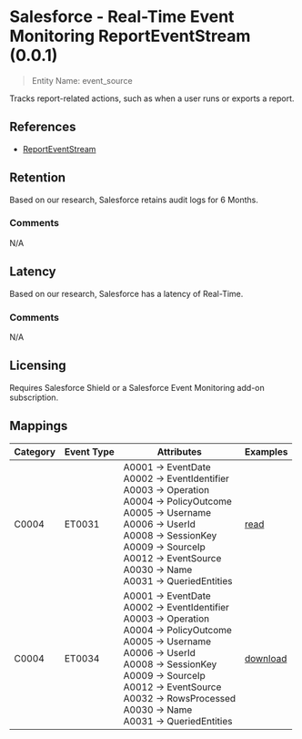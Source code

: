 # Salesforce - Real-Time Event Monitoring ReportEventStream (0.0.1)

> Entity Name: event_source

Tracks report-related actions, such as when a user runs or exports a report.

## References
* [ReportEventStream](https://developer.salesforce.com/docs/atlas.en-us.platform_events.meta/platform_events/sforce_api_objects_reporteventstream.htm)

## Retention

Based on our research, Salesforce retains audit logs for 6 Months.


### Comments
N/A


## Latency

Based on our research, Salesforce has a latency of Real-Time.

### Comments
N/A


## Licensing

Requires Salesforce Shield or a Salesforce Event Monitoring add-on subscription.

## Mappings

| Category | Event Type | Attributes | Examples |
| -------- | ---------- | ---------- | -------- |
| C0004 | ET0031 |A0001 -> EventDate<br />A0002 -> EventIdentifier<br />A0003 -> Operation<br />A0004 -> PolicyOutcome<br />A0005 -> Username<br />A0006 -> UserId<br />A0008 -> SessionKey<br />A0009 -> SourceIp<br />A0012 -> EventSource<br />A0030 -> Name<br />A0031 -> QueriedEntities<br />|[read](/products/salesforce/event_examples/activity_audit_read_resource_reporteventstream.json)<br />|
| C0004 | ET0034 |A0001 -> EventDate<br />A0002 -> EventIdentifier<br />A0003 -> Operation<br />A0004 -> PolicyOutcome<br />A0005 -> Username<br />A0006 -> UserId<br />A0008 -> SessionKey<br />A0009 -> SourceIp<br />A0012 -> EventSource<br />A0032 -> RowsProcessed<br />A0030 -> Name<br />A0031 -> QueriedEntities<br />|[download](/products/salesforce/event_examples/activity_audit_download_resource_reporteventstream.json)<br />|


